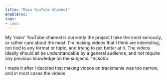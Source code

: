 ```yaml
---
title: "Main YouTube Channel"
enableToc: 
tags:
- idea
---
```

My 'main' YouTube channel is currently the project I take the most seriously, or rather care about the most. I'm making videos that I think are interesting, not tied to any format or topic, and trying to get better at it. The videos ideally should all be understandable by a general audience, and not require any previous knowledge on the subjects. ^ncko0b

I made it after I decided that making videos on trackmania was too narrow, and in most cases the videos 